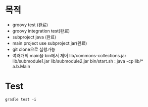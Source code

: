 # 목적
- groovy test (완료)
- groovy integration test(완료)
- subproject java (완료)
- main project use subproject jar(완료)
- git clone으로 실행가능
- 여러개의 main을 bin에서 제어
  lib/commons-collections.jar
  lib/submodule1.jar
  lib/submodule2.jar
  bin/start.sh : java -cp lib/* a.b.Main


# Test

    gradle test -i